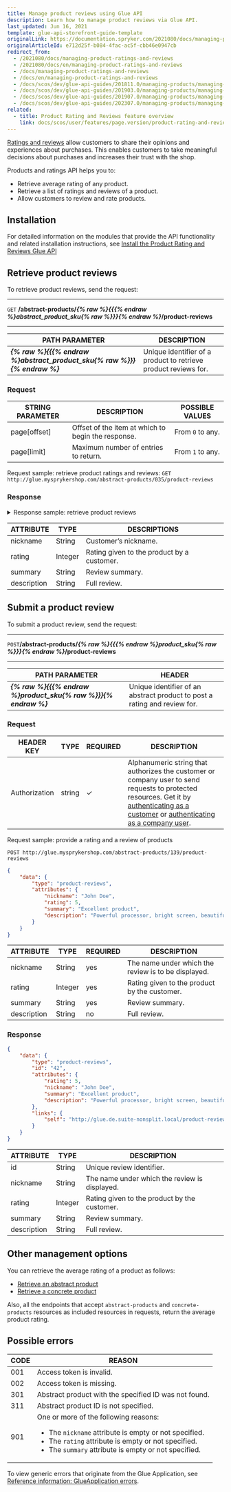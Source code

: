 ```yaml
---
title: Manage product reviews using Glue API
description: Learn how to manage product reviews via Glue API.
last_updated: Jun 16, 2021
template: glue-api-storefront-guide-template
originalLink: https://documentation.spryker.com/2021080/docs/managing-product-ratings-and-reviews
originalArticleId: e712d25f-b084-4fac-ac5f-cbb46e0947cb
redirect_from:
  - /2021080/docs/managing-product-ratings-and-reviews
  - /2021080/docs/en/managing-product-ratings-and-reviews
  - /docs/managing-product-ratings-and-reviews
  - /docs/en/managing-product-ratings-and-reviews
  - /docs/scos/dev/glue-api-guides/201811.0/managing-products/managing-product-ratings-and-reviews.html
  - /docs/scos/dev/glue-api-guides/201903.0/managing-products/managing-product-ratings-and-reviews.html
  - /docs/scos/dev/glue-api-guides/201907.0/managing-products/managing-product-ratings-and-reviews.html
  - /docs/scos/dev/glue-api-guides/202307.0/managing-products/managing-product-ratings-and-reviews.html  
related:
  - title: Product Rating and Reviews feature overview
    link: docs/scos/user/features/page.version/product-rating-and-reviews-feature-overview.html
---
```


[Ratings and reviews](/docs/scos/user/features/{{site.version}}/product-rating-and-reviews-feature-overview.html) allow customers to share their opinions and experiences about purchases. This enables customers to take meaningful decisions about purchases and increases their trust with the shop.

Products and ratings API helps you to:

* Retrieve average rating of any product.
* Retrieve a list of ratings and reviews of a product.
* Allow customers to review and rate products.

## Installation

For detailed information on the modules that provide the API functionality and related installation instructions, see [Install the Product Rating and Reviews Glue API](/docs/pbc/all/ratings-reviews/{{site.version}}/install-and-upgrade/install-the-product-rating-and-reviews-glue-api.html)

## Retrieve product reviews

To retrieve product reviews, send the request:

---
`GET` **/abstract-products/*{% raw %}{{{% endraw %}abstract_product_sku{% raw %}}}{% endraw %}*/product-reviews**

---

| PATH PARAMETER | DESCRIPTION |
| --- | --- |
| ***{% raw %}{{{% endraw %}abstract_product_sku{% raw %}}}{% endraw %}*** | Unique identifier of a product to retrieve product reviews for. |

### Request

| STRING PARAMETER | DESCRIPTION | POSSIBLE VALUES |
| --- | --- | --- |
| page[offset] | Offset of the item at which to begin the response.  | From `0` to any. |
| page[limit] | Maximum number of entries to return. | From `1` to any. |

Request sample: retrieve product ratings and reviews: `GET http://glue.mysprykershop.com/abstract-products/035/product-reviews`

### Response

<details>
<summary markdown='span'>Response sample: retrieve product reviews</summary>

```json
{
    "data": [
        {
            "type": "product-reviews",
            "id": "40",
            "attributes": {
                "rating": 3,
                "nickname": "Stephen Grumpy",
                "summary": "Not that awesome",
                "description": "The specs are good, but the build quality desires to be better."
            },
            "links": {
                "self": "http://glue.mysprykershop.com/product-reviews/40"
            }
        },
        {
           "type": "product-reviews",
           "id": "42",
           "attributes": {
                "rating": 5,
                "nickname": "John Doe",
                "summary": "Excellent product",
                "description": "Powerful processor, bright screen and beatiful design - what else do you need?"
        },
            "links": {
                "self": "http://glue.mysprykershop.com/product-reviews/42"
            }
        }
    ],
    "links": {
        "self": "http://glue.mysprykershop.com/abstract-products/139/product-reviews",
        "last": "http://glue.mysprykershop.com/abstract-products/139/product-reviews?page[offset]=10&page[limit]=10",
        "first": "http://glue.mysprykershop.com/abstract-products/139/product-reviews?page[offset]=0&page[limit]=10",
        "next": "http://glue.mysprykershop.com/abstract-products/139/product-reviews?page[offset]=10&page[limit]=10"
    }
}
```
</details>

<a name="product-reviews-response-attributes"></a>

| ATTRIBUTE | TYPE | DESCRIPTIONS |
| --- | --- | --- |
| nickname | String | Customer’s nickname. |
| rating | Integer | Rating given to the product by a customer. |
| summary | String | Review summary. |
| description | String | Full review. |

## Submit a product review

To submit a product review, send the request:

---
`POST`**/abstract-products/*{% raw %}{{{% endraw %}product_sku{% raw %}}}{% endraw %}*/product-reviews**

---

| PATH PARAMETER | HEADER |
| --- | --- |
| ***{% raw %}{{{% endraw %}product_sku{% raw %}}}{% endraw %}*** | Unique identifier of an abstract product to post a rating and review for. |

### Request

| HEADER KEY | TYPE | REQUIRED | DESCRIPTION |
| --- | --- | --- | --- |
| Authorization | string | &check; | Alphanumeric string that authorizes the customer or company user to send requests to protected resources. Get it by [authenticating as a customer](/docs/pbc/all/identity-access-management/{{site.version}}/manage-using-glue-api/glue-api-authenticate-as-a-customer.html#authenticate-as-a-customer) or [authenticating as a company user](/docs/pbc/all/identity-access-management/{{site.version}}/manage-using-glue-api/glue-api-authenticate-as-a-company-user.html#authenticate-as-a-company-user).  |

Request sample: provide a rating and a review of products

`POST http://glue.mysprykershop.com/abstract-products/139/product-reviews`

```json
{
    "data": {
        "type": "product-reviews",
        "attributes": {
            "nickname": "John Doe",
            "rating": 5,
            "summary": "Excellent product",
            "description": "Powerful processor, bright screen, beautiful design and excellent build quality - what else do you need?"
        }
    }
}
```

| ATTRIBUTE | TYPE | REQUIRED | DESCRIPTION |
| --- | --- | --- | --- |
| nickname | String | yes | The name under which the review is to be displayed. |
| rating | Integer | yes | Rating given to the product by the customer. |
| summary | String | yes | Review summary. |
| description | String | no | Full review. |

### Response

```json
{
    "data": {
        "type": "product-reviews",
        "id": "42",
        "attributes": {
            "rating": 5,
            "nickname": "John Doe",
            "summary": "Excellent product",
            "description": "Powerful processor, bright screen, beautiful design and excellent build quality - what else do you need?"
        },
        "links": {
            "self": "http://glue.de.suite-nonsplit.local/product-reviews/42"
        }
    }
}
```

| ATTRIBUTE | TYPE | DESCRIPTION |
| --- | --- | --- |
| id | String | Unique review identifier. |
| nickname | String | The name under which the review is displayed. |
| rating | Integer | Rating given to the product by the customer. |
| summary | String | Review summary. |
| description | String | Full review. |

## Other management options

You can retrieve the average rating of a product as follows:
* [Retrieve an abstract product](/docs/pbc/all/product-information-management/{{site.version}}/base-shop/manage-using-glue-api/abstract-products/glue-api-retrieve-abstract-products.html#retrieve-an-abstract-product)
* [Retrieve a concrete product](/docs/pbc/all/product-information-management/{{site.version}}/base-shop/manage-using-glue-api/concrete-products/glue-api-retrieve-concrete-products.html#retrieve-a-concrete-product)

Also, all the endpoints that accept `abstract-products` and `concrete-products` resources as included resources in requests, return the average product rating.

## Possible errors

| CODE | REASON |
| --- | --- |
| 001 | Access token is invalid. |
| 002 | Access token is missing. |
| 301| Abstract product with the specified ID was not found. |
| 311 | Abstract product ID is not specified. |
| 901 | One or more of the following reasons:<ul><li>The `nickname` attribute is empty or not specified.</li><li>The `rating` attribute is empty or not specified.</li><li>The `summary` attribute is empty or not specified.</li></ul> |

To view generic errors that originate from the Glue Application, see [Reference information: GlueApplication errors](/docs/scos/dev/glue-api-guides/{{site.version}}/reference-information-glueapplication-errors.html).
